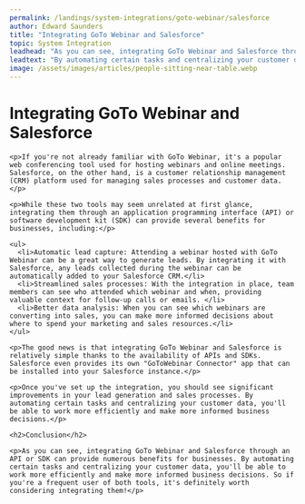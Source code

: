 ```yaml
---
permalink: /landings/system-integrations/goto-webinar/salesforce
author: Edward Saunders
title: "Integrating GoTo Webinar and Salesforce"
topic: System Integration
leadhead: "As you can see, integrating GoTo Webinar and Salesforce through an API or SDK can provide numerous benefits for businesses"
leadtext: "By automating certain tasks and centralizing your customer data, you'll be able to work more efficiently and make more informed business decisions. So if you're a frequent user of both tools, it's definitely worth considering integrating them!"
image: /assets/images/articles/people-sitting-near-table.webp
---
```

<div class="arttext">    <h1>Integrating GoTo Webinar and Salesforce</h1>
    
    <p>If you're not already familiar with GoTo Webinar, it's a popular web conferencing tool used for hosting webinars and online meetings. Salesforce, on the other hand, is a customer relationship management (CRM) platform used for managing sales processes and customer data. </p>
    
    <p>While these two tools may seem unrelated at first glance, integrating them through an application programming interface (API) or software development kit (SDK) can provide several benefits for businesses, including:</p>
    
    <ul>
      <li>Automatic lead capture: Attending a webinar hosted with GoTo Webinar can be a great way to generate leads. By integrating it with Salesforce, any leads collected during the webinar can be automatically added to your Salesforce CRM.</li>
      <li>Streamlined sales processes: With the integration in place, team members can see who attended which webinar and when, providing valuable context for follow-up calls or emails. </li>
      <li>Better data analysis: When you can see which webinars are converting into sales, you can make more informed decisions about where to spend your marketing and sales resources.</li>
    </ul>
    
    <p>The good news is that integrating GoTo Webinar and Salesforce is relatively simple thanks to the availability of APIs and SDKs. Salesforce even provides its own "GoToWebinar Connector" app that can be installed into your Salesforce instance.</p>
    
    <p>Once you've set up the integration, you should see significant improvements in your lead generation and sales processes. By automating certain tasks and centralizing your customer data, you'll be able to work more efficiently and make more informed business decisions.</p>
    
    <h2>Conclusion</h2>
    
    <p>As you can see, integrating GoTo Webinar and Salesforce through an API or SDK can provide numerous benefits for businesses. By automating certain tasks and centralizing your customer data, you'll be able to work more efficiently and make more informed business decisions. So if you're a frequent user of both tools, it's definitely worth considering integrating them!</p>
</div>